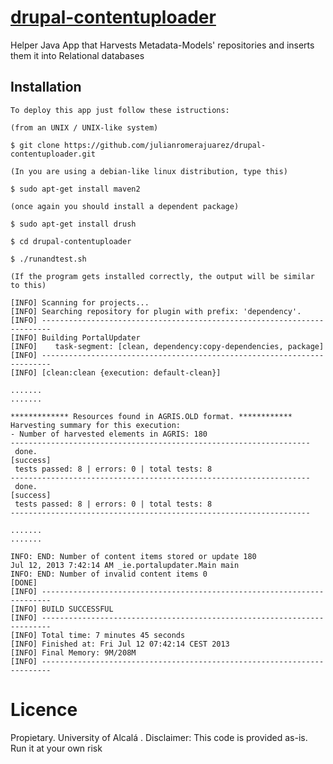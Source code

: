 [drupal-contentuploader](#)
======================

Helper Java App that Harvests Metadata-Models' repositories and inserts them it into Relational databases

Installation
---

    To deploy this app just follow these istructions:
    
    (from an UNIX / UNIX-like system)

    $ git clone https://github.com/julianromerajuarez/drupal-contentuploader.git
    
    (In you are using a debian-like linux distribution, type this)
    
    $ sudo apt-get install maven2
    
    (once again you should install a dependent package)
    
    $ sudo apt-get install drush
    
    $ cd drupal-contentuploader
        
    $ ./runandtest.sh
    
    (If the program gets installed correctly, the output will be similar to this)
    
    [INFO] Scanning for projects...
    [INFO] Searching repository for plugin with prefix: 'dependency'.
    [INFO] ------------------------------------------------------------------------
    [INFO] Building PortalUpdater
    [INFO]    task-segment: [clean, dependency:copy-dependencies, package]
    [INFO] ------------------------------------------------------------------------
    [INFO] [clean:clean {execution: default-clean}]

    .......
    .......

    ************* Resources found in AGRIS.OLD format. ************
    Harvesting summary for this execution:
    - Number of harvested elements in AGRIS: 180
    -------------------------------------------------------------------
     done.                                                                [success]
     tests passed: 8 | errors: 0 | total tests: 8
    -------------------------------------------------------------------
     done.                                                                [success]
     tests passed: 8 | errors: 0 | total tests: 8
    -------------------------------------------------------------------

    .......
    .......

    INFO: END: Number of content items stored or update 180
    Jul 12, 2013 7:42:14 AM _ie.portalupdater.Main main
    INFO: END: Number of invalid content items 0
    [DONE]
    [INFO] ------------------------------------------------------------------------
    [INFO] BUILD SUCCESSFUL
    [INFO] ------------------------------------------------------------------------
    [INFO] Total time: 7 minutes 45 seconds
    [INFO] Finished at: Fri Jul 12 07:42:14 CEST 2013
    [INFO] Final Memory: 9M/208M
    [INFO] ------------------------------------------------------------------------


Licence
===

Propietary. University of Alcalá  .
Disclaimer: This code is provided as-is. Run it at your own risk
